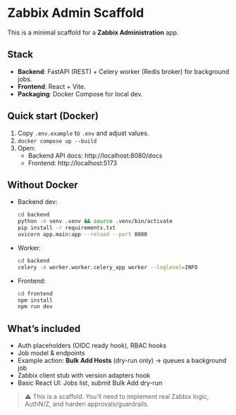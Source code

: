 # Zabbix Admin Scaffold

This is a minimal scaffold for a **Zabbix Administration** app.

## Stack
- **Backend**: FastAPI (REST) + Celery worker (Redis broker) for background jobs.
- **Frontend**: React + Vite.
- **Packaging**: Docker Compose for local dev.

## Quick start (Docker)
1) Copy `.env.example` to `.env` and adjust values.
2) `docker compose up --build`
3) Open:
   - Backend API docs: http://localhost:8080/docs
   - Frontend: http://localhost:5173

## Without Docker
- Backend dev:
  ```bash
  cd backend
  python -m venv .venv && source .venv/bin/activate
  pip install -r requirements.txt
  uvicorn app.main:app --reload --port 8080
  ```
- Worker:
  ```bash
  cd backend
  celery -A worker.worker.celery_app worker --loglevel=INFO
  ```
- Frontend:
  ```bash
  cd frontend
  npm install
  npm run dev
  ```

## What’s included
- Auth placeholders (OIDC ready hook), RBAC hooks
- Job model & endpoints
- Example action: **Bulk Add Hosts** (dry-run only) → queues a background job
- Zabbix client stub with version adapters hook
- Basic React UI: Jobs list, submit Bulk Add dry-run

> ⚠️ This is a scaffold. You’ll need to implement real Zabbix logic, AuthN/Z, and harden approvals/guardrails.
